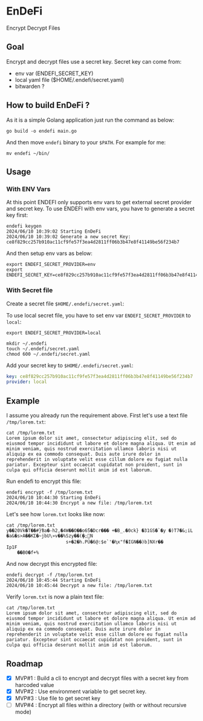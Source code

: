 # EnDeFi

Encrypt Decrypt Files

## Goal

Encrypt and decrypt files use a secret key.
Secret key can come from:

- env var (ENDEFI_SECRET_KEY)
- local yaml file ($HOME/.endefi/secret.yaml)
- bitwarden ?

## How to build EnDeFi ?

As it is a simple Golang application just run the command as below:

```shell
go build -o endefi main.go
```

And then move `endefi` binary to your `$PATH`. For example for me:

```shell
mv endefi ~/bin/
```

## Usage

### With ENV Vars

At this point ENDEFI only supports env vars to get external secret provider and secret key. To use ENDEFI with env vars, you have to generate a secret key first:

```shell
endefi keygen
2024/06/10 10:39:02 Starting EnDeFi
2024/06/10 10:39:02 Generate a new secret Key: ce8f829cc257b910ac11cf9fe57f3ea4d2811ff06b3b47e8f41149be56f234b7
```

And then setup env vars as below:

```shell
export ENDEFI_SECRET_PROVIDER=env
export ENDEFI_SECRET_KEY=ce8f829cc257b910ac11cf9fe57f3ea4d2811ff06b3b47e8f41149be56f234b7
```

### With Secret file

Create a secret file `$HOME/.endefi/secret.yaml`:

To use local secret file, you have to set env var `ENDEFI_SECRET_PROVIDER` to `local`:

```shell
export ENDEFI_SECRET_PROVIDER=local
```

```shell
mkdir ~/.endefi
touch ~/.endefi/secret.yaml
chmod 600 ~/.endefi/secret.yaml
```

Add your secret key to `$HOME/.endefi/secret.yaml`:

```yaml
key: ce8f829cc257b910ac11cf9fe57f3ea4d2811ff06b3b47e8f41149be56f234b7
provider: local
```

## Example

I assume you already run the requirement above. First let's use a text file `/tmp/lorem.txt`:

```shell
cat /tmp/lorem.txt
Lorem ipsum dolor sit amet, consectetur adipiscing elit, sed do eiusmod tempor incididunt ut labore et dolore magna aliqua. Ut enim ad minim veniam, quis nostrud exercitation ullamco laboris nisi ut aliquip ex ea commodo consequat. Duis aute irure dolor in reprehenderit in voluptate velit esse cillum dolore eu fugiat nulla pariatur. Excepteur sint occaecat cupidatat non proident, sunt in culpa qui officia deserunt mollit anim id est laborum.
```

Run endefi to encrypt this file:

```shell
endefi encrypt -f /tmp/lorem.txt
2024/06/10 10:44:30 Starting EnDeFi
2024/06/10 10:44:30 Encrypt a new file: /tmp/lorem.txt
```

Let's see how `lorem.txt` looks like now:

```shell
cat /tmp/lorem.txt
y��20Vk�T��#}Ɓa�-h2,�4W��O��o6̃S�Dcr��� +�B_.�0ck} �31GS�`�y �)T7�&;iL �a&�s>A��KΣ�~jbU\»v��%Szy��(ܷ�;᯺N
                      s+�2�h.PÜ�6@:$e`'�ԧx"f�IGN��)b]NXr��
Ip1F
    ��B0�f+%   
```

And now decrypt this encrypted file:

```shell
endefi decrypt -f /tmp/lorem.txt
2024/06/10 10:45:44 Starting EnDeFi
2024/06/10 10:45:44 Decrypt a new file: /tmp/lorem.txt
```

Verify `lorem.txt` is now a plain text file:

```shell
cat /tmp/lorem.txt
Lorem ipsum dolor sit amet, consectetur adipiscing elit, sed do eiusmod tempor incididunt ut labore et dolore magna aliqua. Ut enim ad minim veniam, quis nostrud exercitation ullamco laboris nisi ut aliquip ex ea commodo consequat. Duis aute irure dolor in reprehenderit in voluptate velit esse cillum dolore eu fugiat nulla pariatur. Excepteur sint occaecat cupidatat non proident, sunt in culpa qui officia deserunt mollit anim id est laborum.
```

## Roadmap

- [x] MVP#1 : Build a cli to encrypt and decrypt files with a secret key from harcoded value
- [x] MVP#2 : Use environment variable to get secret key.
- [x] MVP#3 : Use file to get secret key
- [ ] MVP#4 : Encrypt all files within a directory (with or without recursive mode)
